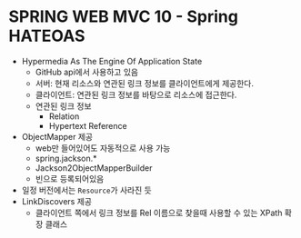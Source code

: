 # SPRING WEB MVC 10 - Spring HATEOAS

* Hypermedia As The Engine Of Application State
  * GitHub api에서 사용하고 있음
  * 서버: 현재 리소스와 연관된 링크 정보를 클라이언트에게 제공한다.
  * 클라이언트: 연관된 링크 정보를 바탕으로 리소스에 접근한다.
  * 연관된 링크 정보
    * Relation
    * Hypertext Reference
* ObjectMapper 제공
  * web만 들어있어도 자동적으로 사용 가능
  * spring.jackson.*
  * Jackson2ObjectMapperBuilder
  * 빈으로 등록되어있음
* 일정 버전에서는 `Resource`가 사라진 듯
* LinkDiscovers 제공
  * 클라이언트 쪽에서 링크 정보를 Rel 이름으로 찾을때 사용할 수 있는 XPath 확장 클래스